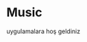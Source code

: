 <!DOCTYPE html>
<html>
<head>
</head>
<body>

<h1>Music</h1>
<p>uygulamalara hoş geldiniz</p>

</body>
</html>
